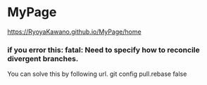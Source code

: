 # MyPage

https://RyoyaKawano.github.io/MyPage/home

### if you error this: fatal: Need to specify how to reconcile divergent branches.
You can solve this by following url.
git config pull.rebase false

